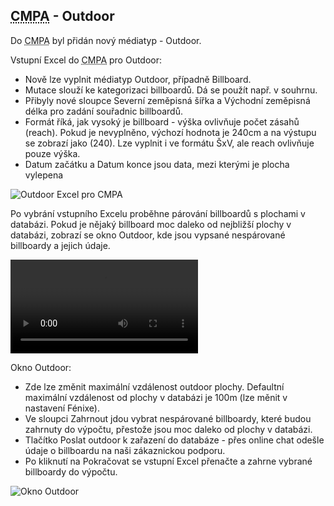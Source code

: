 ﻿---
categories: [fenix]
layout: fenix
---

## <abbr title="Crossmediální postanalýza">CMPA</abbr> - Outdoor
Do <abbr title="Crossmediální postanalýza">CMPA</abbr> byl přidán nový médiatyp - Outdoor.

Vstupní Excel do <abbr title="Crossmediální postanalýza">CMPA</abbr> pro Outdoor:
<ul>
<li>Nově lze vyplnit médiatyp Outdoor, případně Billboard.</li>
<li>Mutace slouží ke kategorizaci billboardů. Dá se použít např. v souhrnu.</li>
<li>Přibyly nové sloupce Severní zeměpisná šířka a Východní zeměpisná délka pro zadání souřadnic billboardů.</li>
<li>Formát říká, jak vysoký je billboard -  výška ovlivňuje počet zásahů (reach). Pokud je nevyplněno, výchozí hodnota je 240cm a na výstupu se zobrazí jako (240). Lze vyplnit i ve formátu ŠxV, ale reach ovlivňuje pouze výška.</li>
<li>Datum začátku a Datum konce jsou data, mezi kterými je plocha vylepena</li>
</ul>

![Outdoor Excel pro CMPA]({{site.url}}/data/cmpaoutdoorexcel.png "Outdoor Excel pro CMPA")

Po vybrání vstupního Excelu proběhne párování billboardů s plochami v databázi. Pokud je nějaký billboard moc daleko od nejbližší plochy v databázi, zobrazí se okno Outdoor, kde jsou vypsané nespárované billboardy a jejich údaje.

<video src="{{site.url}}/data/cmpaoutdoor.mp4" type="video/mp4" controls>CMPA - Outdoor</video>

Okno Outdoor:

<ul>
<li>Zde lze změnit maximální vzdálenost outdoor plochy. Defaultní maximální vzdálenost od plochy v databázi je 100m (lze měnit v nastavení Fénixe).</li>
<li>Ve sloupci Zahrnout jdou vybrat nespárované billboardy, které budou zahrnuty do výpočtu, přestože jsou moc daleko od plochy v databázi.</li>
<li>Tlačítko Poslat outdoor k zařazení do databáze - přes online chat odešle údaje o billboardu na naši zákaznickou podporu.</li>
<li>Po kliknutí na Pokračovat se vstupní Excel přenačte a zahrne vybrané billboardy do výpočtu.</li>
</ul>

![Okno Outdoor]({{site.url}}/data/outdoorokno.png "Okno Outdoor")